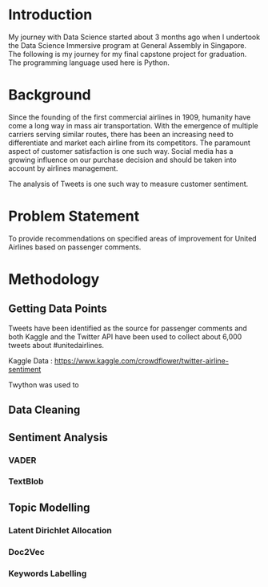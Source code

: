 # Introduction
My journey with Data Science started about 3 months ago when I undertook the Data Science Immersive program at General Assembly in Singapore. The following is my journey for my final capstone project for graduation. The programming language used here is Python.

# Background
Since the founding of the first commercial airlines in 1909, humanity have come a long way in mass air transportation. With the emergence of multiple carriers serving similar routes, there has been an increasing need to differentiate and market each airline from its competitors. The paramount aspect of customer satisfaction is one such way. Social media has a growing influence on our purchase decision and should be taken into account by airlines management.

The analysis of Tweets is one such way to measure customer sentiment.

# Problem Statement
To provide recommendations on specified areas of improvement for United Airlines based on passenger comments.

# Methodology

## Getting Data Points
Tweets have been identified as the source for passenger comments and both Kaggle and the Twitter API have been used to collect about 6,000 tweets about #unitedairlines.

Kaggle Data : https://www.kaggle.com/crowdflower/twitter-airline-sentiment

Twython was used to 

## Data Cleaning

## Sentiment Analysis

### VADER

### TextBlob

## Topic Modelling

### Latent Dirichlet Allocation

### Doc2Vec

### Keywords Labelling
